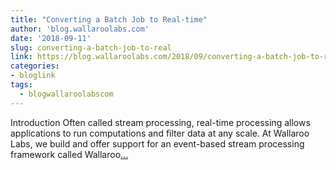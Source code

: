 ```yaml
---
title: "Converting a Batch Job to Real-time"
author: 'blog.wallaroolabs.com'
date: '2018-09-11'
slug: converting-a-batch-job-to-real
link: https://blog.wallaroolabs.com/2018/09/converting-a-batch-job-to-real-time/
categories:
- bloglink
tags:
  - blogwallaroolabscom
---
```


Introduction Often called stream processing, real-time processing allows applications to run computations and filter data at any scale. At Wallaroo Labs, we build and offer support for an event-based stream processing framework called Wallaroo[... <i class="fas fa-external-link-alt"></i>](https://blog.wallaroolabs.com/2018/09/converting-a-batch-job-to-real-time/)

